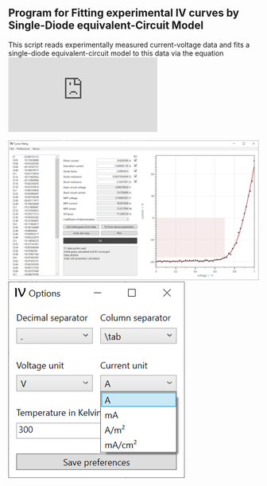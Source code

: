 ## Program for Fitting experimental IV curves by Single-Diode equivalent-Circuit Model

This script reads experimentally measured current-voltage data and fits a single-diode equivalent-circuit model to this data via the equation
![IV equation](https://latex.codecogs.com/png.latex?%5Cdpi%7B120%7D%20%5Cbg_white%20I%28V%29%20%3D%20I_%5Ctext%7Bph%7D%20&plus;%20I_0%20%5Ccdot%20%5Cleft%28%5Cexp%5Cleft%28%5Cfrac%7Bq_e%20%5Ccdot%20%5Cleft%28V%20-%20I%28V%29%29%20R_%5Ctext%7Bs%7D%5Cright%29%7D%7Bn%20k_%5Ctext%7BB%7D%20T%7D%5Cright%29%20-%201%5Cright%29%20&plus;%20%5Cfrac%7BV%20-%20I%28V%29%20R_%5Ctext%7Bs%7D%7D%7BR_%5Ctext%7Bshunt%7D%7D)

![screenshot of main program](./screenshots/program.png)
![screenshots of option window](./screenshots/options.png)
